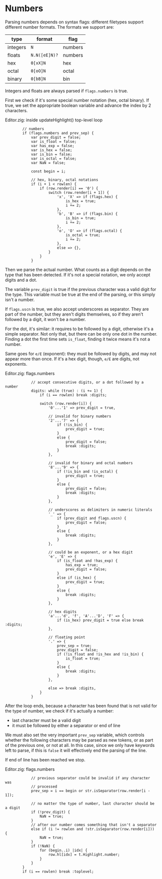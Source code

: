 # Numbers

Parsing numbers depends on syntax flags: different filetypes support different
number formats. The formats we support are:

| type          | format          | flag      |
|---------------|-----------------|-----------|
| integers      | `N`             | numbers   |
| floats        | `N.N([eE]N)?`   | numbers   |
| hex           | `0[xX]N`        | hex       |
| octal         | `0[oO]N`        | octal     |
| binary        | `0[bB]N`        | bin       |

Integers and floats are always parsed if `flags.numbers` is true.

First we check if it's some special number notation (hex, octal binary). If
true, we set the appropriate boolean variable and advance the index by
2 characters.

<div class="code-title">Editor.zig: inside updateHighlight() top-level loop</div>

```zig
        // numbers
        if (flags.numbers and prev_sep) {
            var prev_digit = false;
            var is_float = false;
            var has_exp = false;
            var is_hex = false;
            var is_bin = false;
            var is_octal = false;
            var NaN = false;

            const begin = i;

            // hex, binary, octal notations
            if (i + 1 < rowlen) {
                if (row.render[i] == '0') {
                    switch (row.render[i + 1]) {
                        'x', 'X' => if (flags.hex) {
                            is_hex = true;
                            i += 2;
                        },
                        'b', 'B' => if (flags.bin) {
                            is_bin = true;
                            i += 2;
                        },
                        'o', 'O' => if (flags.octal) {
                            is_octal = true;
                            i += 2;
                        },
                        else => {},
                    }
                }
            }
```

Then we parse the actual number. What counts as a digit depends on the type
that has been detected. If it's not a special notation, we only accept digits
and a dot.

The variable `prev_digit` is true if the previous character was a valid digit
for the type. This variable must be true at the end of the parsing, or this
simply isn't a number.

If `flags.uscn` is true, we also accept underscores as separator. They are part
of the number, but they aren't digits themselves, so if they aren't followed by
a digit, it won't be a number.

For the dot, it's similar: it requires to be followed by a digit, otherwise
it's a simple separator. Not only that, but there can be only one dot in the
number. Finding a dot the first time sets `is_float`, finding it twice means
it's not a number.

Same goes for `e/E` (exponent): they must be followed by digits, and may not
appear more than once. If it's a hex digit, though, `e/E` are digits, not
exponents.

<div class="code-title">Editor.zig: flags.numbers</div>

```zig
            // accept consecutive digits, or a dot followed by a number
            digits: while (true) : (i += 1) {
                if (i == rowlen) break :digits;

                switch (row.render[i]) {
                    '0'...'1' => prev_digit = true,

                    // invalid for binary numbers
                    '2'...'7' => {
                        if (!is_bin) {
                            prev_digit = true;
                        }
                        else {
                            prev_digit = false;
                            break :digits;
                        }
                    },

                    // invalid for binary and octal numbers
                    '8'...'9' => {
                        if (!is_bin and !is_octal) {
                            prev_digit = true;
                        }
                        else {
                            prev_digit = false;
                            break :digits;
                        }
                    },

                    // underscores as delimiters in numeric literals
                    '_' => {
                        if (prev_digit and flags.uscn) {
                            prev_digit = false;
                        }
                        else {
                            break :digits;
                        }
                    },

                    // could be an exponent, or a hex digit
                    'e', 'E' => {
                        if (is_float and !has_exp) {
                            has_exp = true;
                            prev_digit = false;
                        }
                        else if (is_hex) {
                            prev_digit = true;
                        }
                        else {
                            break :digits;
                        }
                    },

                    // hex digits
                    'a'...'d', 'f', 'A'...'D', 'F' => {
                        if (is_hex) prev_digit = true else break :digits;
                    },

                    // floating point
                    '.' => {
                        prev_sep = true;
                        prev_digit = false;
                        if (!is_float and !is_hex and !is_bin) {
                            is_float = true;
                        }
                        else {
                            break :digits;
                        }
                    },

                    else => break :digits,
                }
            }
```

After the loop ends, because a character has been found that is not valid for
the type of number, we check if it's actually a number:

- last character must be a valid digit
- it must be followed by either a separator or end of line

We must also set the very important `prev_sep` variable, which controls whether
the following characters may be parsed as new tokens, or as part of the
previous one, or not at all. In this case, since we only have keywords left to
parse, if this is `false` it will effectively end the parsing of the line.

If end of line has been reached we stop.

<div class="code-title">Editor.zig: flags.numbers</div>

```zig
            // previous separator could be invalid if any character was
            // processed
            prev_sep = i == begin or str.isSeparator(row.render[i - 1]);

            // no matter the type of number, last character should be a digit
            if (!prev_digit) {
                NaN = true;
            }
            // after our number comes something that isn't a separator
            else if (i != rowlen and !str.isSeparator(row.render[i])) {
                NaN = true;
            }
            if (!NaN) {
                for (begin..i) |idx| {
                    row.hl[idx] = t.Highlight.number;
                }
            }
        }
        if (i == rowlen) break :toplevel;
```

